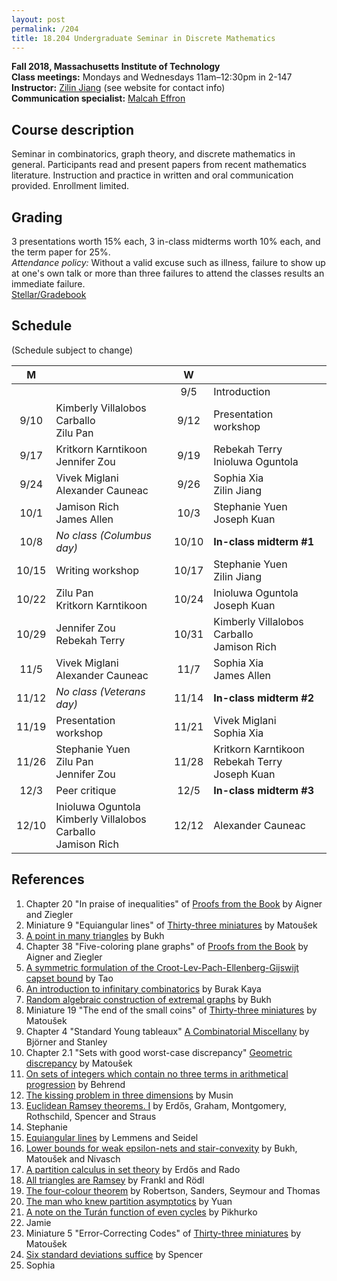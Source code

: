 ```yaml
---
layout: post
permalink: /204
title: 18.204 Undergraduate Seminar in Discrete Mathematics
---
```

**Fall 2018, Massachusetts Institute of Technology**  
**Class meetings:** Mondays and Wednesdays 11am–12:30pm in 2-147  
**Instructor:** [Zilin Jiang](/) (see website for contact info)  
**Communication specialist:** [Malcah Effron](https://cmsw.mit.edu/profile/malcah-effron/)  

## Course description

Seminar in combinatorics, graph theory, and discrete mathematics in general. Participants read and present papers from recent mathematics literature. Instruction and practice in written and oral communication provided. Enrollment limited.

## Grading

3 presentations worth 15% each, 3 in-class midterms worth 10% each, and the term paper for 25%.  
*Attendance policy:* Without a valid excuse such as illness, failure to show up at one's own talk or more than three failures to attend the classes results an immediate failure.  
[Stellar/Gradebook](http://stellar.mit.edu/S/course/18/fa18/18.204.02/)

## Schedule

(Schedule subject to change)

| M     |   | W |   |
|:-------:|---|:---:|---|
|       |   | 9/5 | Introduction |
| 9/10  | Kimberly Villalobos Carballo<br>Zilu Pan | 9/12 | Presentation workshop |
| 9/17  | Kritkorn Karntikoon<br>Jennifer Zou | 9/19 | Rebekah Terry<br>Inioluwa Oguntola |
| 9/24  | Vivek Miglani<br>Alexander Cauneac | 9/26 | Sophia Xia<br>Zilin Jiang |
| 10/1  | Jamison Rich<br>James Allen | 10/3 | Stephanie Yuen<br>Joseph Kuan |
| 10/8  | _No class (Columbus day)_ | 10/10 | **In-class midterm #1** |
| 10/15 | Writing workshop | 10/17 | Stephanie Yuen<br>Zilin Jiang |
| 10/22 | Zilu Pan<br>Kritkorn Karntikoon | 10/24 | Inioluwa Oguntola<br>Joseph Kuan |
| 10/29 | Jennifer Zou<br>Rebekah Terry | 10/31 | Kimberly Villalobos Carballo<br>Jamison Rich |
| 11/5  | Vivek Miglani<br>Alexander Cauneac | 11/7  | Sophia Xia<br>James Allen |
| 11/12 | _No class (Veterans day)_ | 11/14 | **In-class midterm #2** |
| 11/19 | Presentation workshop | 11/21 | Vivek Miglani<br>Sophia Xia |
| 11/26 | Stephanie Yuen<br>Zilu Pan<br>Jennifer Zou | 11/28 | Kritkorn Karntikoon<br>Rebekah Terry<br>Joseph Kuan |
| 12/3  | Peer critique | 12/5  | **In-class midterm #3** |
| 12/10 | Inioluwa Oguntola<br>Kimberly Villalobos Carballo<br>Jamison Rich | 12/12 | Alexander Cauneac |

## References

1. Chapter 20 "In praise of inequalities" of [Proofs from the Book](http://www.ams.org/mathscinet-getitem?mr=3288091) by Aigner and Ziegler
2. Miniature 9 "Equiangular lines" of [Thirty-three miniatures](http://www.ams.org/mathscinet-getitem?mr=2656313) by Matoušek
3. [A point in many triangles](http://www.ams.org/mathscinet-getitem?mr=2240753) by Bukh
4. Chapter 38 "Five-coloring plane graphs" of [Proofs from the Book](http://www.ams.org/mathscinet-getitem?mr=3288091) by Aigner and Ziegler
5. [A symmetric formulation of the Croot-Lev-Pach-Ellenberg-Gijswijt capset bound](https://terrytao.wordpress.com/2016/05/18/a-symmetric-formulation-of-the-croot-lev-pach-ellenberg-gijswijt-capset-bound/) by Tao
6. [An introduction to infinitary combinatorics](http://users.metu.edu.tr/burakk/lecturenotes/village2017lecturenotes.pdf) by Burak Kaya
7. [Random algebraic construction of extremal graphs](https://arxiv.org/abs/1409.3856) by Bukh
8. Miniature 19 "The end of the small coins" of [Thirty-three miniatures](http://www.ams.org/mathscinet-getitem?mr=2656313) by Matoušek
9. Chapter 4 "Standard Young tableaux" [A Combinatorial Miscellany](http://www.ams.org/mathscinet-getitem?mr=2768279) by Björner and Stanley
10. Chapter 2.1 "Sets with good worst-case discrepancy" [Geometric discrepancy](http://www.ams.org/mathscinet-getitem?mr=2683232) by Matoušek
11. [On sets of integers which contain no three terms in arithmetical progression](http://www.ams.org/mathscinet-getitem?mr=0018694) by Behrend
12. [The kissing problem in three dimensions](https://arxiv.org/abs/math/0410324) by Musin
13. [Euclidean Ramsey theorems. I](http://www.ams.org/mathscinet-getitem?mr=0316277) by Erdős, Graham, Montgomery, Rothschild, Spencer and Straus
14. Stephanie
15. [Equiangular lines](http://www.ams.org/mathscinet-getitem?mr=0307969) by Lemmens and Seidel
16. [Lower bounds for weak epsilon-nets and stair-convexity](http://www.ams.org/mathscinet-getitem?mr=2783971) by Bukh, Matoušek and Nivasch
17. [A partition calculus in set theory](http://www.ams.org/mathscinet-getitem?mr=0081864) by Erdős and Rado
18. [All triangles are Ramsey](http://www.ams.org/mathscinet-getitem?mr=0854099) by Frankl and Rödl
19. [The four-colour theorem](http://www.ams.org/mathscinet-getitem?mr=1441258) by Robertson, Sanders, Seymour and Thomas
20. [The man who knew partition asymptotics](https://qchu.wordpress.com/2016/05/20/the-man-who-knew-partition-asymptotics/) by Yuan
21. [A note on the Turán function of even cycles](http://www.ams.org/mathscinet-getitem?mr=2944709) by Pikhurko
22. Jamie
23. Miniature 5 "Error-Correcting Codes" of [Thirty-three miniatures](http://www.ams.org/mathscinet-getitem?mr=2656313) by Matoušek
24. [Six standard deviations suffice](http://www.ams.org/mathscinet-getitem?mr=0784009) by Spencer
25. Sophia
